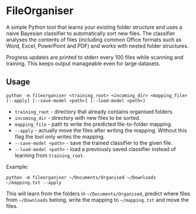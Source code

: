 # FileOrganiser

A simple Python tool that learns your existing folder structure and
uses a naive Bayesian classifier to automatically sort new files.
The classifier analyses the contents of files (including common Office
formats such as Word, Excel, PowerPoint and PDF) and works with
nested folder structures.

Progress updates are printed to stderr every 100 files while scanning and
training. This keeps output manageable even for large datasets.

## Usage

```
python -m fileorganiser <training_root> <incoming_dir> <mapping_file> [--apply] [--save-model <path>] [--load-model <path>]
```

- `training_root` - directory that already contains organised folders.
- `incoming_dir` - directory with new files to be sorted.
- `mapping_file` - path to write the predicted file-to-folder mapping.
- `--apply` - actually move the files after writing the mapping. Without this
  flag the tool only writes the mapping.
- `--save-model <path>` - save the trained classifier to the given file.
- `--load-model <path>` - load a previously saved classifier instead of
  learning from `training_root`.

Example:

```
python -m fileorganiser ~/Documents/Organised ~/Downloads ~/mapping.txt --apply
```

This will learn from the folders in `~/Documents/Organised`, predict where
files from `~/Downloads` belong, write the mapping to `~/mapping.txt` and move
the files.
